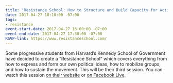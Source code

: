 ```yaml
---
title: 'Resistance School: How to Structure and Build Capacity for Action'
date: 2017-04-27 10:10:00 -07:00
tags:
- resistance
event-start-date: 2017-04-27 16:00:00 -07:00
event-end-date: 2017-04-27 17:30:00 -07:00
RSVP-link: https://www.resistanceschool.com/
---
```


Some progressive students from Harvard’s Kennedy School of Government have decided to create a “Resistance School” which covers everything from how to express and form our own political ideas, how to mobilize groups, and how to sustain the movement. This will be their third session. You can watch this session [on their website](https://www.resistanceschool.com/session-four-1/) or [on Facebook Live](https://www.facebook.com/ResistSchool/).